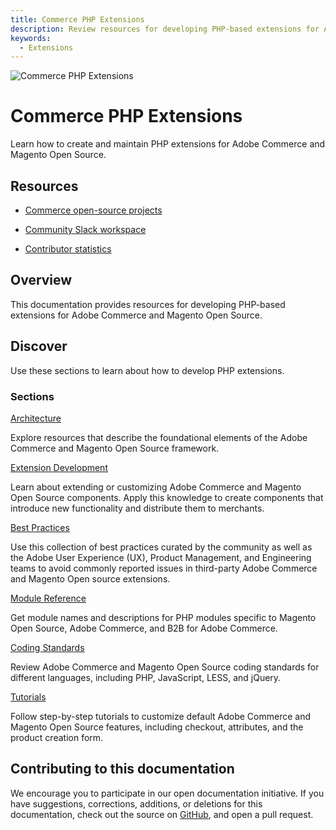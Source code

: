 ```yaml
---
title: Commerce PHP Extensions
description: Review resources for developing PHP-based extensions for Adobe Commerce and Magento Open Source.
keywords:
  - Extensions
---
```


<Hero slots="image, heading, text"/>

![Commerce PHP Extensions](_images/home-bg.jpeg)

# Commerce PHP Extensions
Learn how to create and maintain PHP extensions for Adobe Commerce and Magento Open Source.

<Resources slots="heading, links"/>

## Resources
*  [Commerce open-source projects](https://developer.adobe.com/open/magento)
-  [Community Slack workspace](https://opensource.magento.com/slack)
*  [Contributor statistics](https://developer.adobe.com/open/magento/statistic)
## Overview
This documentation provides resources for developing PHP-based extensions for Adobe Commerce and Magento Open Source.

## Discover

Use these sections to learn about how to develop PHP extensions.

<DiscoverBlock slots="heading, link, text"/>

### Sections

[Architecture](architecture/)

Explore resources that describe the foundational elements of the Adobe Commerce and Magento Open Source framework.

<DiscoverBlock slots="link, text"/>

[Extension Development](development/)

Learn about extending or customizing Adobe Commerce and Magento Open Source components. Apply this knowledge to create components that introduce new functionality and distribute them to merchants.

<DiscoverBlock slots="link, text"/>

[Best Practices](best-practices/)

Use this collection of best practices curated by the community as well as the Adobe User Experience (UX), Product Management, and Engineering teams to avoid commonly reported issues in third-party Adobe Commerce and Magento Open source extensions.

<DiscoverBlock slots="link, text"/>

[Module Reference](module-reference/)

Get module names and descriptions for PHP modules specific to Magento Open Source, Adobe Commerce, and B2B for Adobe Commerce.

<DiscoverBlock slots="link, text"/>

[Coding Standards](coding-standards/)

Review Adobe Commerce and Magento Open Source coding standards for different languages, including PHP, JavaScript, LESS, and jQuery.

<DiscoverBlock slots="link, text"/>

[Tutorials](tutorials/)

Follow step-by-step tutorials to customize default Adobe Commerce and Magento Open Source features, including checkout, attributes, and the product creation form.

<DiscoverBlock width="100%" slots="heading, link, text"/>

## Contributing to this documentation

We encourage you to participate in our open documentation initiative. If you have suggestions, corrections, additions, or deletions for this documentation, check out the source on [GitHub](https://github.com/adobedocs/commerce-php), and open a pull request.
